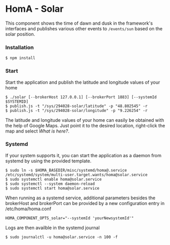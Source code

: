 # HomA - Solar
This component shows the time of dawn and dusk in the framework's interfaces and publishes various other events to ```/events/sun``` based on the solar position.


### Installation
```
$ npm install
```

### Start
Start the application and publish the latitude and longitude values of your home
``` 
$ ./solar [--brokerHost 127.0.0.1] [--brokerPort 1883] [--systemId $SYSTEMID]
$ publish.js -t "/sys/294028-solar/latitude" -p "48.802545" -r
$ publish.js -t "/sys/294028-solar/longitude" -p "9.226254" -r
```

The latitude and longitude values of your home can easily be obtained with the help of Google Maps. Just point it to the desired location, right-click the map and select _What is here?_. 

### Systemd
If your system supports it, you can start the application as a daemon from systemd by using the provided template.
```none
$ sudo ln -s $HOMA_BASEDIR/misc/systemd/homa@.service /etc/systemd/system/multi-user.target.wants/homa@solar.service
$ sudo systemctl enable homa@solar.service
$ sudo systemctl --system daemon-reload
$ sudo systemctl start homa@solar.service
```

When running as a systemd service, additional parameters besides the brokerHost and brokerPort can be provided by a new configuration entry in /etc/homa/homa.conf
```
HOMA_COMPONENT_OPTS_solar="--systemId 'yourNewsystemId'"
```

Logs are then availble in the systemd journal 
```
$ sudo journalctl -u homa@solar.service -n 100 -f
```

